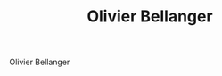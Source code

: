 ﻿---
title: Olivier Bellanger
huis:  Dom. de La Piffaudière
regio: A.O.C. Touraine
photo: bellanger.jpg
layout: wijnhuis 

wijnen:
    - naam: Sauvignon'14
      ref:   
      app:  A.O.C. Touraine
      type: Blanc sec
      cep:  Sauvignon blanc
      prijs: €9.71
    
    - naam: Monthou Rouge'14
      ref:   
      app:  A.O.C. Touraine
      type: Rouge
      cep:  60% Côt/40% Gamay
      prijs: €9.71
      
    - naam: Gamay'13
      ref:   
      app:  A.O.C. Touraine
      type: Rouge
      cep:  Gamay à Jus Blanc
      prijs: €10.50
    
    - naam: Pineau d'Aunis'13
      ref:   
      app:  A.O.C. Touraine
      type: Rouge
      cep:  Pineau d'Aunis
      prijs: €12.75
      
    - naam: Touchronde'12
      ref:   
      app:  A.O.C. Touraine
      type: Rouge
      cep:  Gamay/Pineau d'Aunis
      prijs: €12.75
     
    
    
---
Olivier Bellanger 
   



